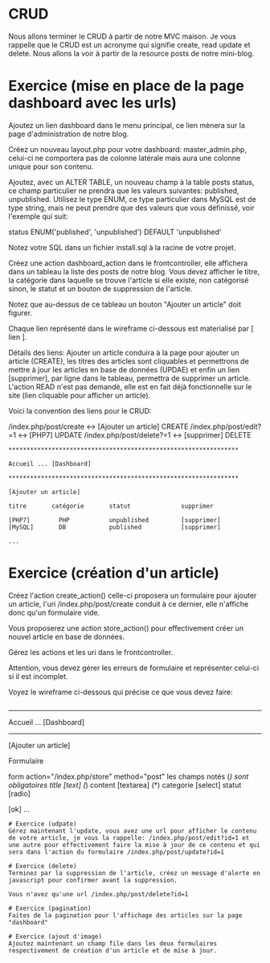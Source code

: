 # CRUD
Nous allons terminer le CRUD à partir de notre MVC maison. Je vous rappelle que le CRUD est un acronyme qui signifie create, read update et delete. Nous allons la voir à partir de la resource posts de notre mini-blog.

# Exercice (mise en place de la page dashboard avec les urls)
Ajoutez un lien dashboard dans le menu principal, ce lien mènera sur la page d'administration de notre blog.

Créez un nouveau layout.php pour votre dashboard: master_admin.php, celui-ci ne comportera pas de colonne latérale mais aura une colonne unique pour son contenu.

Ajoutez, avec un ALTER TABLE, un nouveau champ à la table posts status, ce champ particulier ne prendra que les valeurs suivantes:
published, unpublished. Utilisez le type ENUM, ce type particulier dans MySQL est de type string, mais ne peut prendre que des valeurs que vous définissé, voir l'exemple qui suit:

status ENUM('published', 'unpublished') DEFAULT 'unpublished'

Notez votre SQL dans un fichier install.sql à la racine de votre projet.

Créez une action dashboard_action dans le frontcontroller, elle affichera dans un tableau la liste des posts de notre blog. Vous devez afficher le titre, la catégorie dans laquelle se trouve l'article si elle existe, non catégorisé sinon, le statut et un bouton de suppression de l'article.

Notez que au-dessus de ce tableau un bouton "Ajouter un article" doit figurer.

Chaque lien représenté dans le wireframe ci-dessous est materialisé par [ lien ].

Détails des liens: Ajouter un article conduira à la page pour ajouter un article (CREATE), les titres des articles sont cliquables et permettrons de mettre à jour les articles en base de données (UPDAE) et enfin un lien [supprimer], par ligne dans le tableau, permettra de supprimer un article. L'action READ n'est pas demandé, elle est en fait déjà fonctionnelle sur le site (lien cliquable pour afficher un article).

Voici la convention des liens pour le CRUD:

/index.php/post/create  <-> [Ajouter un article]   CREATE
/index.php/post/edit?=1  <-> [PHP7]                UPDATE
/index.php/post/delete?=1  <-> [supprimer]         DELETE

```
****************************************************************

Accueil ... [Dashboard]

****************************************************************

[Ajouter un article]

titre 		catégorie 		statut 				supprimer

[PHP7]        PHP			unpublished         [supprimer]
[MySQL]       DB			published           [supprimer]

...

```
# Exercice (création d'un article)
Créez l'action create_action() celle-ci proposera un formulaire pour ajouter un article, l'uri /index.php/post/create conduit à ce dernier, elle n'affiche donc qu'un formulaire vide.

Vous proposerez une action store_action() pour effectivement créer un nouvel article en base de données.

Gérez les actions et les uri dans le frontcontroller.

Attention, vous devez gérer les erreurs de formulaire et représenter celui-ci si il est incomplet.

Voyez le wireframe ci-dessous qui précise ce que vous devez faire:

```
```
****************************************************************

Accueil ... [Dashboard]

****************************************************************

[Ajouter un article]

Formulaire

form action="/index.php/store" method="post"
les champs notés (*) sont obligatoires
title [text] (*)
content [textarea] (*)
categorie [select]
statut [radio]

[ok]
...

```
# Exercice (udpate)
Gérez maintenant l'update, vous avez une url pour afficher le contenu de votre article, je vous la rappelle: /index.php/post/edit?id=1 et une autre pour effectivement faire la mise à jour de ce contenu et qui sera dans l'action du formulaire /index.php/post/update?id=1

# Exercice (delete)
Terminez par la suppression de l'article, créez un message d'alerte en javascript pour confirmer avant la suppression.

Vous n'avez qu'une url /index.php/post/delete?id=1

# Exercice (pagination)
Faites de la pagination pour l'affichage des articles sur la page "dashboard"

# Exercice (ajout d'image)
Ajoutez maintenant un champ file dans les deux formulaires respectivement de création d'un article et de mise à jour.